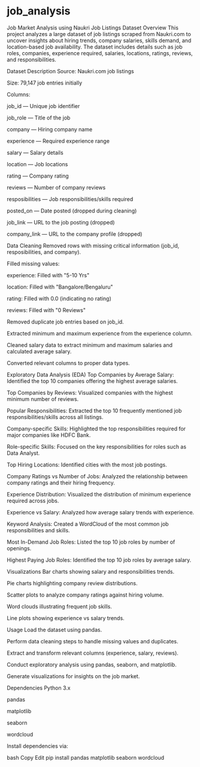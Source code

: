 # job_analysis

Job Market Analysis using Naukri Job Listings Dataset
Overview
This project analyzes a large dataset of job listings scraped from Naukri.com to uncover insights about hiring trends, company salaries, skills demand, and location-based job availability. The dataset includes details such as job roles, companies, experience required, salaries, locations, ratings, reviews, and responsibilities.

Dataset Description
Source: Naukri.com job listings

Size: 79,147 job entries initially

Columns:

job_id — Unique job identifier

job_role — Title of the job

company — Hiring company name

experience — Required experience range

salary — Salary details

location — Job locations

rating — Company rating

reviews — Number of company reviews

resposibilities — Job responsibilities/skills required

posted_on — Date posted (dropped during cleaning)

job_link — URL to the job posting (dropped)

company_link — URL to the company profile (dropped)

Data Cleaning
Removed rows with missing critical information (job_id, resposibilities, and company).

Filled missing values:

experience: Filled with "5-10 Yrs"

location: Filled with "Bangalore/Bengaluru"

rating: Filled with 0.0 (indicating no rating)

reviews: Filled with "0 Reviews"

Removed duplicate job entries based on job_id.

Extracted minimum and maximum experience from the experience column.

Cleaned salary data to extract minimum and maximum salaries and calculated average salary.

Converted relevant columns to proper data types.

Exploratory Data Analysis (EDA)
Top Companies by Average Salary: Identified the top 10 companies offering the highest average salaries.

Top Companies by Reviews: Visualized companies with the highest minimum number of reviews.

Popular Responsibilities: Extracted the top 10 frequently mentioned job responsibilities/skills across all listings.

Company-specific Skills: Highlighted the top responsibilities required for major companies like HDFC Bank.

Role-specific Skills: Focused on the key responsibilities for roles such as Data Analyst.

Top Hiring Locations: Identified cities with the most job postings.

Company Ratings vs Number of Jobs: Analyzed the relationship between company ratings and their hiring frequency.

Experience Distribution: Visualized the distribution of minimum experience required across jobs.

Experience vs Salary: Analyzed how average salary trends with experience.

Keyword Analysis: Created a WordCloud of the most common job responsibilities and skills.

Most In-Demand Job Roles: Listed the top 10 job roles by number of openings.

Highest Paying Job Roles: Identified the top 10 job roles by average salary.

Visualizations
Bar charts showing salary and responsibilities trends.

Pie charts highlighting company review distributions.

Scatter plots to analyze company ratings against hiring volume.

Word clouds illustrating frequent job skills.

Line plots showing experience vs salary trends.

Usage
Load the dataset using pandas.

Perform data cleaning steps to handle missing values and duplicates.

Extract and transform relevant columns (experience, salary, reviews).

Conduct exploratory analysis using pandas, seaborn, and matplotlib.

Generate visualizations for insights on the job market.

Dependencies
Python 3.x

pandas

matplotlib

seaborn

wordcloud

Install dependencies via:

bash
Copy
Edit
pip install pandas matplotlib seaborn wordcloud
